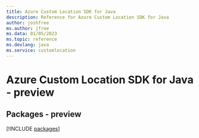 ```yaml
---
title: Azure Custom Location SDK for Java
description: Reference for Azure Custom Location SDK for Java
author: joshfree
ms.author: jfree
ms.data: 01/05/2023
ms.topic: reference
ms.devlang: java
ms.service: customlocation
---
```

# Azure Custom Location SDK for Java - preview
## Packages - preview
[!INCLUDE [packages](custom-location-index.md)]